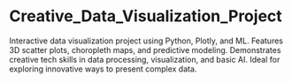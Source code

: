 # Creative_Data_Visualization_Project
Interactive data visualization project using Python, Plotly, and ML. Features 3D scatter plots, choropleth maps, and predictive modeling. Demonstrates creative tech skills in data processing, visualization, and basic AI. Ideal for exploring innovative ways to present complex data.
